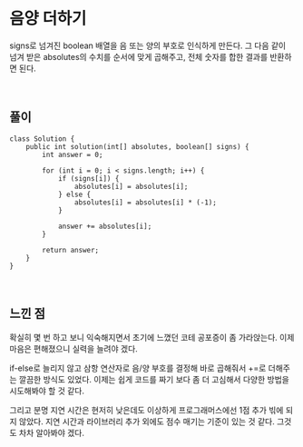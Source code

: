 # 음양 더하기
signs로 넘겨진 boolean 배열을 음 또는 양의 부호로 인식하게 만든다.
그 다음 같이 넘겨 받은 absolutes의 수치를 순서에 맞게 곱해주고, 전체 숫자를 합한 결과를 반환하면 된다.

<br>

## 풀이
```
class Solution {
    public int solution(int[] absolutes, boolean[] signs) {
        int answer = 0;
        
        for (int i = 0; i < signs.length; i++) {
            if (signs[i]) {
                absolutes[i] = absolutes[i];    
            } else {
                absolutes[i] = absolutes[i] * (-1);
            }
            
            answer += absolutes[i];
        }
        
        return answer;
    }
}
```

<br>

## 느낀 점
확실히 몇 번 하고 보니 익숙해지면서 초기에 느꼈던 코테 공포증이 좀 가라앉는다.
이제 마음은 편해졌으니 실력을 늘려야 겠다.

if-else로 늘리지 않고 삼항 연산자로 음/양 부호를 결정해 바로 곱해줘서 +=로 더해주는 깔끔한 방식도 있었다.
이제는 쉽게 코드를 짜기 보다 좀 더 고심해서 다양한 방법을 시도해봐야 할 것 같다.

그리고 분명 지연 시간은 현저히 낮은데도 이상하게 프로그래머스에선 1점 추가 빆에 되지 않았다.
지연 시간과 라이브러리 추가 외에도 점수 매기는 기준이 있는 것 같다. 
그것도 차차 알아봐야 겠다.
